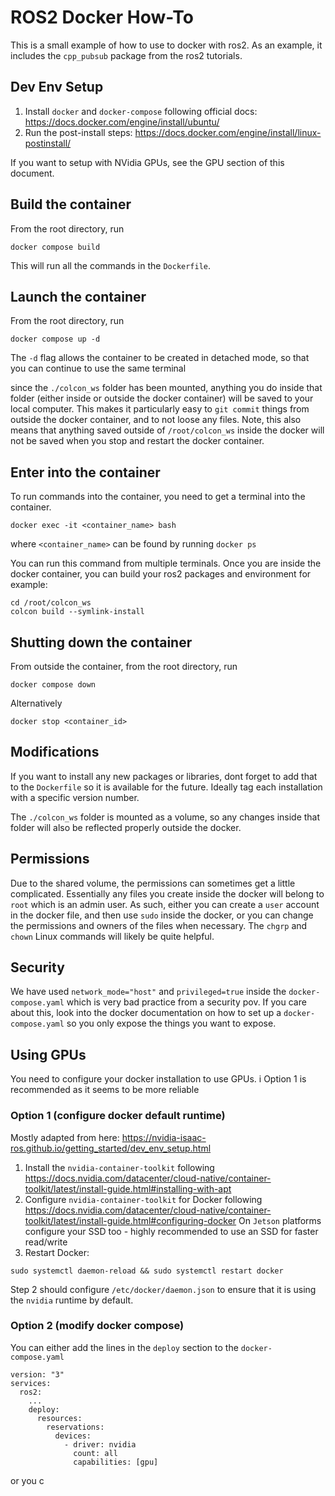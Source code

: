 # ROS2 Docker How-To


This is a small example of how to use to docker with ros2. As an example, it includes the `cpp_pubsub` package from the ros2 tutorials. 


## Dev Env Setup

1. Install `docker` and `docker-compose` following official docs: https://docs.docker.com/engine/install/ubuntu/
2. Run the post-install steps: https://docs.docker.com/engine/install/linux-postinstall/

If you want to setup with NVidia GPUs, see the GPU section of this document. 

##  Build the container
From the root directory, run
```
docker compose build
```
This will run all the commands in the `Dockerfile`. 

## Launch the container
From the root directory, run
```
docker compose up -d
```
The `-d` flag allows the container to be created in detached mode, so that you can continue to use the same terminal

since the `./colcon_ws` folder has been mounted, anything you do inside that folder (either inside or outside the docker container) will be saved to your local computer. This makes it particularly easy to `git commit` things from outside the docker container, and to not loose any files. Note, this also means that anything saved outside of `/root/colcon_ws` inside the docker will not be saved when you stop and restart the docker container. 

## Enter into the container
To run commands into the container, you need to get a terminal into the container. 
```
docker exec -it <container_name> bash
```
where `<container_name>` can be found by running `docker ps`

You can run this command from multiple terminals.  Once you are inside the docker container, you can build your ros2 packages and environment for example:
```
cd /root/colcon_ws
colcon build --symlink-install
```

## Shutting down the container
From outside the container, from the root directory, run
```
docker compose down
```

Alternatively 
```
docker stop <container_id>
```

##  Modifications

If you want to install any new packages or libraries, dont forget to add that to the `Dockerfile` so it is available for the future. Ideally tag each installation with a specific version number. 

The `./colcon_ws` folder is mounted as a volume, so any changes inside that folder will also be reflected properly outside the docker. 


## Permissions
Due to the shared volume, the permissions can sometimes get a little complicated. Essentially any files you create inside the docker will belong to `root` which is an admin user. As such, either you can create a `user` account in the docker file, and then use `sudo` inside the docker, or you can change the permissions and owners of the files when necessary. The `chgrp` and `chown` Linux commands will likely be quite helpful. 

## Security
We have used `network_mode="host"` and `privileged=true` inside the `docker-compose.yaml` which is very bad practice from a security pov. If you care about this, look into the docker documentation on how to set up a `docker-compose.yaml` so you only expose the things you want to expose.

## Using GPUs
You need to configure your docker installation to use GPUs. i Option 1 is recommended as it seems to be more reliable

### Option 1 (configure docker default runtime)

Mostly adapted from here: https://nvidia-isaac-ros.github.io/getting_started/dev_env_setup.html

1. Install the `nvidia-container-toolkit` following https://docs.nvidia.com/datacenter/cloud-native/container-toolkit/latest/install-guide.html#installing-with-apt
2. Configure `nvidia-container-toolkit` for Docker following https://docs.nvidia.com/datacenter/cloud-native/container-toolkit/latest/install-guide.html#configuring-docker
On `Jetson` platforms configure your SSD too - highly recommended to use an SSD for faster read/write
3. Restart Docker:
```
sudo systemctl daemon-reload && sudo systemctl restart docker
```

Step 2 should configure `/etc/docker/daemon.json` to ensure that it is using the `nvidia` runtime by default. 




### Option 2 (modify docker compose)

You can either add the lines in the `deploy` section to the `docker-compose.yaml`
```
version: "3"
services:
  ros2:
    ... 
    deploy:
      resources:
        reservations:
          devices:
            - driver: nvidia
              count: all
              capabilities: [gpu]
```

or you c

